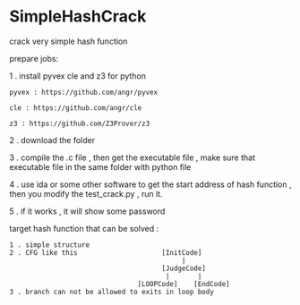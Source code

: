 # SimpleHashCrack

crack very simple hash function

prepare jobs:

1 . install pyvex cle and z3 for python

    pyvex : https://github.com/angr/pyvex
    
    cle : https://github.com/angr/cle
    
    z3 : https://github.com/Z3Prover/z3
    
2 . download the folder 

3 . compile the .c file , then get the executable file , make sure that executable file in the same folder with python file

4 . use ida or some other software to get the start address of hash function , then you modify the test_crack.py , run it.

5 . if it works , it will show some password



target hash function that can be solved :

    1 . simple structure
    2 . CFG like this                     [InitCode]
                                               |
                                          [JudgeCode]
                                           |       |
                                    [LOOPCode]    [EndCode]
    3 . branch can not be allowed to exits in loop body
